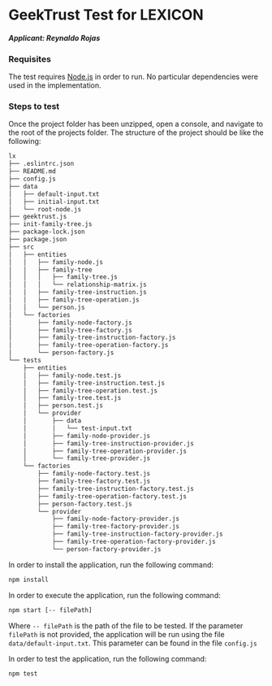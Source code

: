 # GeekTrust Test for LEXICON
#### *Applicant: Reynaldo Rojas*

### Requisites
The test requires [Node.js](https://nodejs.org/) in order to run.
No particular dependencies were used in the implementation.

### Steps to test
Once the project folder has been unzipped, open a console, and navigate to the root of the projects folder. The structure of the project should be like the following:
```sh
lx
├── .eslintrc.json
├── README.md
├── config.js
├── data
│   ├── default-input.txt
│   ├── initial-input.txt
│   └── root-node.js
├── geektrust.js
├── init-family-tree.js
├── package-lock.json
├── package.json
├── src
│   ├── entities
│   │   ├── family-node.js
│   │   ├── family-tree
│   │   │   ├── family-tree.js
│   │   │   └── relationship-matrix.js
│   │   ├── family-tree-instruction.js
│   │   ├── family-tree-operation.js
│   │   └── person.js
│   └── factories
│       ├── family-node-factory.js
│       ├── family-tree-factory.js
│       ├── family-tree-instruction-factory.js
│       ├── family-tree-operation-factory.js
│       └── person-factory.js
└── tests
    ├── entities
    │   ├── family-node.test.js
    │   ├── family-tree-instruction.test.js
    │   ├── family-tree-operation.test.js
    │   ├── family-tree.test.js
    │   ├── person.test.js
    │   └── provider
    │       ├── data
    │       │   └── test-input.txt
    │       ├── family-node-provider.js
    │       ├── family-tree-instruction-provider.js
    │       ├── family-tree-operation-provider.js
    │       └── family-tree-provider.js
    └── factories
        ├── family-node-factory.test.js
        ├── family-tree-factory.test.js
        ├── family-tree-instruction-factory.test.js
        ├── family-tree-operation-factory.test.js
        ├── person-factory.test.js
        └── provider
            ├── family-node-factory-provider.js
            ├── family-tree-factory-provider.js
            ├── family-tree-instruction-factory-provider.js
            ├── family-tree-operation-factory-provider.js
            └── person-factory-provider.js
```

In order to install the application, run the following command:
```sh
npm install
```

In order to execute the application, run  the following command:
```sh
npm start [-- filePath]
```
Where `-- filePath` is the path of the file to be tested. If the parameter `filePath` is not provided, the application will be run using the file `data/default-input.txt`. This parameter can be found in the file `config.js`

In order to test the application, run the following command:
```sh
npm test
```
